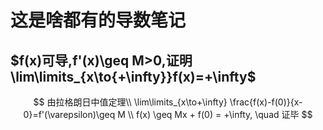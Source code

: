 # 这是啥都有的导数笔记

## $f(x)可导,f'(x)\geq M>0,证明\lim\limits_{x\to{+\infty}}f(x)=+\infty$ 

$$
由拉格朗日中值定理\\
\lim\limits_{x\to+\infty} \frac{f(x)-f(0)}{x-0}=f'(\varepsilon)\geq M \\
f(x) \geq Mx + f(0) = +\infty, \quad 证毕
$$

